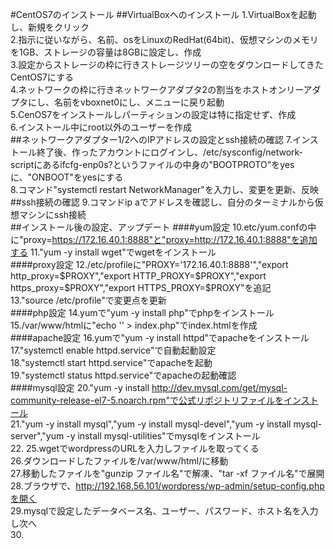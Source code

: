 #CentOS7のインストール
##VirtualBoxへのインストール
1.VirtualBoxを起動し、新規をクリック  
2.指示に従いながら、名前、osをLinuxのRedHat(64bit)、仮想マシンのメモリを1GB、ストレージの容量は8GBに設定し、作成  
3.設定からストレージの枠に行きストレージツリーの空をダウンロードしてきたCentOS7にする  
4.ネットワークの枠に行きネットワークアダプタ2の割当をホストオンリーアダプタにし、名前をvboxnet0にし、メニューに戻り起動  
5.CenOS7をインストールしパーティションの設定は特に指定せず、作成  
6.インストール中にroot以外のユーザーを作成  
##ネットワークアダプター1/2へのIPアドレスの設定とssh接続の確認
7.インストール終了後、作ったアカウントにログインし、/etc/sysconfig/network-scriptにあるifcfg-enp0s?というファイルの中身の"BOOTPROTO"をyesに、"ONBOOT"をyesにする  
8.コマンド"systemctl restart NetworkManager"を入力し、変更を更新、反映  
##ssh接続の確認
9.コマンドip aでアドレスを確認し、自分のターミナルから仮想マシンにssh接続  
##インストール後の設定、アップデート 
####yum設定
10.etc/yum.confの中に"proxy=https://172.16.40.1:8888"と"proxy=http://172.16.40.1:8888"を追加する 
11."yum -y install wget"でwgetをインストール   
####proxy設定
12./etc/profileに"PROXY='172.16.40.1:8888'","export http_proxy=$PROXY","export HTTP_PROXY=$PROXY","export https_proxy=$PROXY","export HTTPS_PROXY=$PROXY"を追記  
13."source /etc/profile"で変更点を更新  
####php設定
14.yumで"yum -y install php"でphpをインストール  
15./var/www/htmlに"echo '<?php echo phpinfo(); ?>' > index.php"でindex.htmlを作成  
####apache設定
16.yumで"yum -y install httpd"でapacheをインストール  
17."systemctl enable httpd.service"で自動起動設定  
18."systemctl start httpd.service"でapacheを起動  
19."systemctl status httpd.service"でapacheの起動確認  
####mysql設定
20."yum -y install http://dev.mysql.com/get/mysql-community-release-el7-5.noarch.rpm"で公式リポジトリファイルをインストール  
21."yum -y install mysql","yum -y install mysql-devel","yum -y install mysql-server","yum -y install mysql-utilities"でmysqlをインストール  
22.
25.wgetでwordpressのURLを入力しファイルを取ってくる  
26.ダウンロードしたファイルを/var/www/html/に移動  
27.移動したファイルを"gunzip ファイル名"で解凍、"tar -xf ファイル名"で展開  
28.ブラウザで、http://192.168.56.101/wordpress/wp-admin/setup-config.phpを開く  
29.mysqlで設定したデータベース名、ユーザー、パスワード、ホスト名を入力し次へ  
30.
